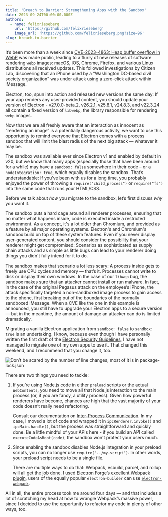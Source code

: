 ```yaml
---
title: 'Breach to Barrier: Strengthening Apps with the Sandbox'
date: 2023-09-24T00:00:00.000Z
authors:
  - name: felixrieseberg
    url: 'https://github.com/felixrieseberg'
    image_url: 'https://github.com/felixrieseberg.png?size=96'
slug: breach-to-barrier
---
```


It’s been more than a week since [CVE-2023-4863: Heap buffer overflow in WebP](https://chromereleases.googleblog.com/2023/09/stable-channel-update-for-desktop_11.html) was made public, leading to a flurry of new releases of software rendering `webp` images: macOS, iOS, Chrome, Firefox, and various Linux distributions all received updates. This followed investigations by Citizen Lab, discovering that an iPhone used by a “Washington DC-based civil society organization” was under attack using a zero-click attack within iMessage.

Electron, too, spun into action and released new versions the same day: If your app renders any user-provided content, you should update your version of Electron - v27.0.0-beta.2, v26.2.1, v25.8.1, v24.8.3, and v22.3.24 all contain a fixed version of `libwebp`, the library responsible for rendering `webp` images.

Now that we are all freshly aware that an interaction as innocent as “rendering an image” is a potentially dangerous activity, we want to use this opportunity to remind everyone that Electron comes with a process sandbox that will limit the blast radius of the next big attack — whatever it may be.

The sandbox was available ever since Electron v1 and enabled by default in v20, but we know that many apps (especially those that have been around for a while) may have a `sandbox: false` somewhere in their code – or a `nodeIntegration: true`, which equally disables the sandbox. That’s understandable: If you’ve been with us for a long time, you probably enjoyed the power of throwing a `require("child_process")` or `require("fs")` into the same code that runs your HTML/CSS.

Before we talk about _how_ you migrate to the sandbox, let’s first discuss _why_ you want it.

The sandbox puts a hard cage around all renderer processes, ensuring that no matter what happens inside, code is executed inside a restricted environment. As a concept, it's a lot older than Chromium, and provided as a feature by all major operating systems. Electron's and Chromium's sandbox build on top of these system features. Even if you never display user-generated content, you should consider the possibility that your renderer might get compromised: Scenarios as sophisticated as supply chain attacks and as simple as little bugs can lead to your renderer doing things you didn't fully intend for it to do.

The sandbox makes that scenario a lot less scary: A process inside gets to freely use CPU cycles and memory — that’s it. Processes cannot write to disk or display their own windows. In the case of our `libwep` bug, the sandbox makes sure that an attacker cannot install or run malware. In fact, in the case of the original Pegasus attack on the employee’s iPhone, the attack specifically targeted a non-sandboxed image process to gain access to the phone, first breaking out of the boundaries of the normally sandboxed iMessage. When a CVE like the one in this example is announced, you still have to upgrade your Electron apps to a secure version — but in the meantime, the amount of damage an attacker can do is limited dramatically.

Migrating a vanilla Electron application from `sandbox: false` to `sandbox: true` is an undertaking. I know, because even though I have personally written the first draft of the [Electron Security Guidelines](https://www.electronjs.org/docs/latest/tutorial/security), I have not managed to migrate one of my own apps to use it. That changed this weekend, and I recommend that you change it, too.

![Don’t be scared by the number of line changes, most of it is in `package-lock.json`](/assets/img/breach-to-barrier.png)

There are two things you need to tackle:

1. If you’re using Node.js code in either `preload` scripts or the actual `WebContents`, you need to move all that Node.js interaction to the main process (or, if you are fancy, a utility process). Given how powerful renderers have become, chances are high that the vast majority of your code doesn’t really need refactoring.

   Consult our documentation on [Inter-Process Communication](https://www.electronjs.org/docs/latest/tutorial/ipc). In my case, I moved a lot of code and wrapped it in `ipcRenderer.invoke()` and `ipcMain.handle()`, but the process was straightforward and quickly done. Be a little mindful of your APIs here - if you build an API called `executeCodeAsRoot(code)`, the sandbox won't protect your users much.

2. Since enabling the sandbox disables Node.js integration in your preload scripts, you can no longer use `require("../my-script")`. In other words, your preload script needs to be a single file.

   There are multiple ways to do that: Webpack, esbuild, parcel, and rollup will all get the job done. I used [Electron Forge’s excellent Webpack plugin](https://www.electronforge.io/config/plugins/webpack), users of the equally popular `electron-builder` can use [`electron-webpack`](https://webpack.electron.build/).

All in all, the entire process took me around four days — and that includes a lot of scratching my head at how to wrangle Webpack’s massive power, since I decided to use the opportunity to refactor my code in plenty of other ways, too.
